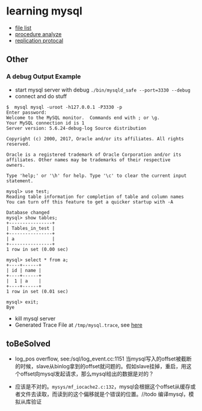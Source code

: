 # learning mysql

- [file list](./file_list.lux.md)
- [procedure analyze](./procedure.lux.md)
- [replication protocal](./replication.lux.md)


## Other

### A debug Output Example
- start mysql server with debug `./bin/mysqld_safe --port=3330 --debug`
- connect and do stuff
```
$  mysql mysql -uroot -h127.0.0.1 -P3330 -p
Enter password:
Welcome to the MySQL monitor.  Commands end with ; or \g.
Your MySQL connection id is 1
Server version: 5.6.24-debug-log Source distribution

Copyright (c) 2000, 2017, Oracle and/or its affiliates. All rights reserved.

Oracle is a registered trademark of Oracle Corporation and/or its
affiliates. Other names may be trademarks of their respective
owners.

Type 'help;' or '\h' for help. Type '\c' to clear the current input statement.

mysql> use test;
Reading table information for completion of table and column names
You can turn off this feature to get a quicker startup with -A

Database changed
mysql> show tables;
+----------------+
| Tables_in_test |
+----------------+
| a              |
+----------------+
1 row in set (0.00 sec)

mysql> select * from a;
+----+------+
| id | name |
+----+------+
|  1 | a    |
+----+------+
1 row in set (0.01 sec)

mysql> exit;
Bye

```

- kill mysql server
- Generated Trace File at `/tmp/mysql.trace`, see [here](docLux/mysqld.trace)


## toBeSolved

- log_pos overflow, see:/sql/log_event.cc:1151
当mysql写入的offset被截断的时候，slave从binlog拿到的offset就问题的。假如slave挂掉，重启，用这个offset向mysql发起请求，那么mysql给出的数据是对的？

- 应该是不对的。`mysys/mf_iocache2.c:132`，mysql会根据这个offset从缓存或者文件去读取，而读到的这个偏移就是个错误的位置。//todo 编译mysql，模拟从库验证
